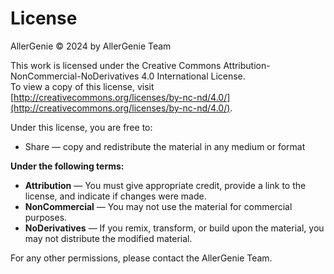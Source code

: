 # License

AllerGenie © 2024 by AllerGenie Team

This work is licensed under the Creative Commons Attribution-NonCommercial-NoDerivatives 4.0 International License.  
To view a copy of this license, visit [http://creativecommons.org/licenses/by-nc-nd/4.0/](http://creativecommons.org/licenses/by-nc-nd/4.0/).

Under this license, you are free to:
- Share — copy and redistribute the material in any medium or format

**Under the following terms:**
- **Attribution** — You must give appropriate credit, provide a link to the license, and indicate if changes were made.
- **NonCommercial** — You may not use the material for commercial purposes.
- **NoDerivatives** — If you remix, transform, or build upon the material, you may not distribute the modified material.

For any other permissions, please contact the AllerGenie Team.
